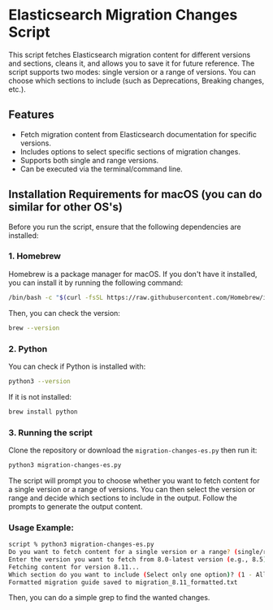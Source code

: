 # Elasticsearch Migration Changes Script

This script fetches Elasticsearch migration content for different versions and sections, cleans it, and allows you to save it for future reference. The script supports two modes: single version or a range of versions. You can choose which sections to include (such as Deprecations, Breaking changes, etc.).

## Features

- Fetch migration content from Elasticsearch documentation for specific versions.
- Includes options to select specific sections of migration changes.
- Supports both single and range versions.
- Can be executed via the terminal/command line.

## Installation Requirements for macOS (you can do similar for other OS's)

Before you run the script, ensure that the following dependencies are installed:

### 1. **Homebrew**
Homebrew is a package manager for macOS. If you don't have it installed, you can install it by running the following command:

```bash
/bin/bash -c "$(curl -fsSL https://raw.githubusercontent.com/Homebrew/install/HEAD/install.sh)"
```

Then, you can check the version:
```bash
brew --version
```

### 2. **Python**
You can check if Python is installed with:
```bash
python3 --version
```

If it is not installed:
```bash
brew install python
```

### 3. **Running the script**
Clone the repository or download the ```migration-changes-es.py``` then run it:
```bash
python3 migration-changes-es.py
```

The script will prompt you to choose whether you want to fetch content for a single version or a range of versions.
You can then select the version or range and decide which sections to include in the output.
Follow the prompts to generate the output content.

### Usage Example:
```bash
script % python3 migration-changes-es.py
Do you want to fetch content for a single version or a range? (single/range): single
Enter the version you want to fetch from 8.0-latest version (e.g., 8.5): 8.11
Fetching content for version 8.11...
Which section do you want to include (Select only one option)? (1 - All, 2 - Breaking Changes, 3 - Notable Changes, 4 - Deprecations): 1
Formatted migration guide saved to migration_8.11_formatted.txt
```

Then, you can do a simple grep to find the wanted changes.


